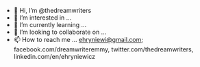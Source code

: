 - 👋 Hi, I’m @thedreamwriters
- 👀 I’m interested in ...
- 🌱 I’m currently learning ... 
- 💞️ I’m looking to collaborate on ...
- 📫 How to reach me ... ehryniewi@gmail.com; facebook.com/dreamwriteremmy, twitter.com/thedreamwriters, linkedin.com/en/ehryniewicz

<!---
thedreamwriters/thedreamwriters is a ✨ special ✨ repository because its `README.md` (this file) appears on your GitHub profile.
You can click the Preview link to take a look at your changes.
--->
